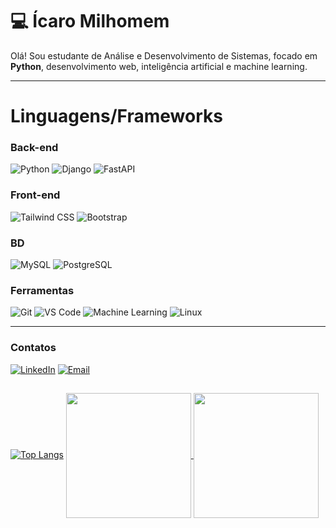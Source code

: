 # 💻 Ícaro Milhomem

Olá! Sou estudante de Análise e Desenvolvimento de Sistemas, focado em **Python**, desenvolvimento web, inteligência artificial e machine learning.  

---

# Linguagens/Frameworks

### Back-end

![Python](https://img.shields.io/badge/Python-000000?style=for-the-badge&logo=python&logoColor=3776AB) 
![Django](https://img.shields.io/badge/Django-000000?style=for-the-badge&logo=django&logoColor=092E20)
![FastAPI](https://img.shields.io/badge/FastAPI-000000?style=for-the-badge&logo=fastapi&logoColor=009688)

### Front-end

![Tailwind CSS](https://img.shields.io/badge/Tailwind_CSS-000000?style=for-the-badge&logo=tailwind-css&logoColor=38B2AC)
![Bootstrap](https://img.shields.io/badge/Bootstrap-000000?style=for-the-badge&logo=bootstrap&logoColor=7952B3)

### BD

![MySQL](https://img.shields.io/badge/MySQL-000000?style=for-the-badge&logo=mysql&logoColor=4479A1)
![PostgreSQL](https://img.shields.io/badge/PostgreSQL-000000?style=for-the-badge&logo=postgresql&logoColor=336791) 

### Ferramentas
![Git](https://img.shields.io/badge/Git-000000?style=for-the-badge&logo=git&logoColor=F05032) 
![VS Code](https://img.shields.io/badge/Visual_Studio_Code-000000?style=for-the-badge&logo=visualstudiocode&logoColor=007ACC) 
![Machine Learning](https://img.shields.io/badge/Machine_Learning-000000?style=for-the-badge&logo=tensorflow&logoColor=FF6F00)
![Linux](https://img.shields.io/badge/Linux-000000?style=for-the-badge&logo=linux&logoColor=FCC624) 


---


### Contatos
[![LinkedIn](https://img.shields.io/badge/LinkedIn-0A66C2?style=for-the-badge&logo=linkedin&logoColor=white)](https://www.linkedin.com/in/icaro-milhomem-30216037b) 
[![Email](https://img.shields.io/badge/Email-D14836?style=for-the-badge&logo=gmail&logoColor=white)](mailto:icaromilhomemjr02@gmail.com)


##


[![Top Langs](https://github-readme-stats.vercel.app/api/top-langs/?username=Icaroow)](https://github.com/anuraghazra/github-readme-stats)
<a href="https://github.com/anuraghazra/github-readme-stats">
  <img height=200 align="center" src="https://github-readme-stats.vercel.app/api?username=Icaroow" />
</a>
<a href="https://github.com/anuraghazra/convoychat">
  <img height=200 align="center" src="https://github-readme-stats.vercel.app/api/top-langs?username=Icaroow&layout=compact&langs_count=8&card_width=320" />
</a>

